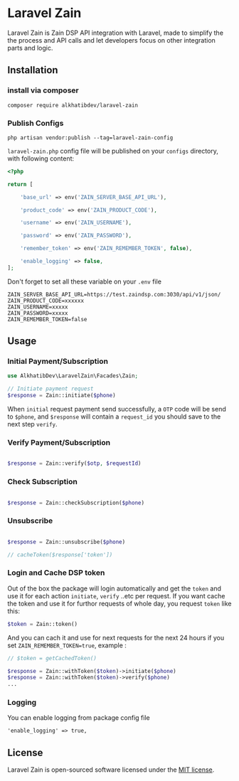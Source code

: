 # Laravel Zain

Laravel Zain is Zain DSP API integration with Laravel, made to simplify the the process and API calls and let developers focus on other integration parts and logic. 



## Installation

### install via composer

```shell
composer require alkhatibdev/laravel-zain
```

### Publish Configs 
```shell
php artisan vendor:publish --tag=laravel-zain-config
```
`laravel-zain.php` config file will be published on your `configs` directory, with following content:

```php
<?php

return [

    'base_url' => env('ZAIN_SERVER_BASE_API_URL'),

    'product_code' => env('ZAIN_PRODUCT_CODE'),

    'username' => env('ZAIN_USERNAME'),

    'password' => env('ZAIN_PASSWORD'),

    'remember_token' => env('ZAIN_REMEMBER_TOKEN', false),

    'enable_logging' => false,
];

```
Don't forget to set all these variable on your `.env` file

```env
ZAIN_SERVER_BASE_API_URL=https://test.zaindsp.com:3030/api/v1/json/
ZAIN_PRODUCT_CODE=xxxxxx
ZAIN_USERNAME=xxxxx
ZAIN_PASSWORD=xxxxx
ZAIN_REMEMBER_TOKEN=false
```


## Usage

### Initial Payment/Subscription

```php
use AlkhatibDev\LaravelZain\Facades\Zain;

// Initiate payment request
$response = Zain::initiate($phone)

```

When `initial` request payment send successfully, a `OTP` code will be send to `$phone`, and `$response` will contain a `request_id` you should save to the next step `verify`.

### Verify Payment/Subscription

```php

$response = Zain::verify($otp, $requestId)

```

### Check Subscription

```php

$response = Zain::checkSubscription($phone)

```

### Unsubscribe

```php

$response = Zain::unsubscribe($phone)

// cacheToken($response['token'])

```

### Login and Cache DSP token

Out of the box the package will login automatically and get the `token` and use it for each action `initiate`, `verify` ..etc per request.
If you want cache the token and use it for furthor requests of whole day, you request `token` like this:

```php
$token = Zain::token()
```

And you can cach it and use for next requests for the next 24 hours if you set `ZAIN_REMEMBER_TOKEN=true`, example :

```php
// $token = getCachedToken()

$response = Zain::withToken($token)->initiate($phone)
$response = Zain::withToken($token)->verify($phone)
...
```

### Logging
You can enable logging from package config file 
```
'enable_logging' => true,
```

## License

Laravel Zain is open-sourced software licensed under the [MIT license](LICENSE).
